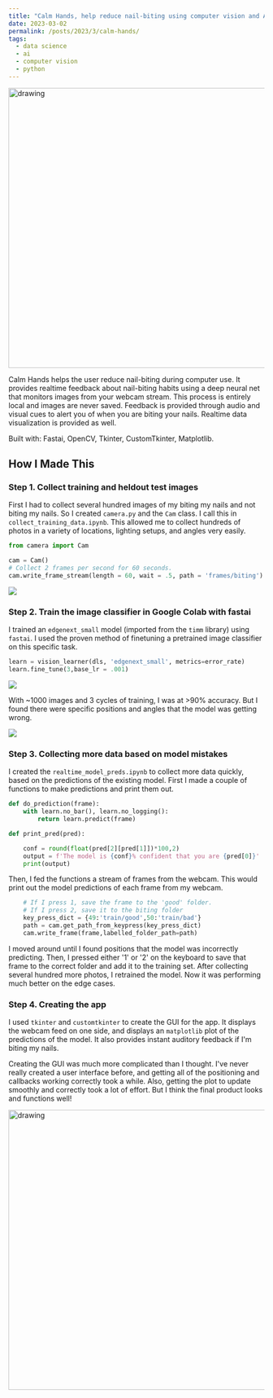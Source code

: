 ```yaml
---
title: "Calm Hands, help reduce nail-biting using computer vision and AI"
date: 2023-03-02
permalink: /posts/2023/3/calm-hands/
tags:
  - data science
  - ai
  - computer vision
  - python
---
```


<img src="williamthyer.github.io/images/calm-hands/app_demo.gif" alt="drawing" width="550"/>

Calm Hands helps the user reduce nail-biting during computer use. It provides realtime feedback about nail-biting habits using a deep neural net that monitors images from your webcam stream. This process is entirely local and images are never saved. Feedback is provided through audio and visual cues to alert you of when you are biting your nails. Realtime data visualization is provided as well.

Built with: Fastai, OpenCV, Tkinter, CustomTkinter, Matplotlib.

## How I Made This

### Step 1. Collect training and heldout test images

First I had to collect several hundred images of my biting my nails and not biting my nails. So I created `camera.py` and the `Cam` class. I call this in `collect_training_data.ipynb`. This allowed me to collect hundreds of photos in a variety of locations, lighting setups, and angles very easily.

```python
from camera import Cam

cam = Cam()
# Collect 2 frames per second for 60 seconds.
cam.write_frame_stream(length = 60, wait = .5, path = 'frames/biting')
```

![](https://williamthyer.github.io/images/calm-hands/biting.png)

### Step 2. Train the image classifier in Google Colab with fastai

I trained an `edgenext_small` model (imported from the `timm` library) using `fastai`. I used the proven method of finetuning a pretrained image classifier on this specific task.

```python
learn = vision_learner(dls, 'edgenext_small', metrics=error_rate)
learn.fine_tune(3,base_lr = .001)
```

![](https://williamthyer.github.io/images/calm-hands/model_training.png)

With ~1000 images and 3 cycles of training, I was at >90% accuracy. But I found there were specific positions and angles that the model was getting wrong.

![](https://williamthyer.github.io/images/calm-hands/mispreds.png)

### Step 3. Collecting more data based on model mistakes

I created the `realtime_model_preds.ipynb` to collect more data quickly, based on the predictions of the existing model. First I made a couple of functions to make predictions and print them out.

```python
def do_prediction(frame):
    with learn.no_bar(), learn.no_logging():
        return learn.predict(frame)

def print_pred(pred):

    conf = round(float(pred[2][pred[1]])*100,2)
    output = f'The model is {conf}% confident that you are {pred[0]}'
    print(output)
```

Then, I fed the functions a stream of frames from the webcam. This would print out the model predictions of each frame from my webcam.

```python
    # If I press 1, save the frame to the 'good' folder.
    # If I press 2, save it to the biting folder
    key_press_dict = {49:'train/good',50:'train/bad'}
    path = cam.get_path_from_keypress(key_press_dict)
    cam.write_frame(frame,labelled_folder_path=path)
```

I moved around until I found positions that the model was incorrectly predicting. Then, I pressed either '1' or '2' on the keyboard to save that frame to the correct folder and add it to the training set. After collecting several hundred more photos, I retrained the model. Now it was performing much better on the edge cases.

### Step 4. Creating the app

I used `tkinter` and `customtkinter` to create the GUI for the app. It displays the webcam feed on one side, and displays an `matplotlib` plot of the predictions of the model. It also provides instant auditory feedback if I'm biting my nails.

Creating the GUI was much more complicated than I thought. I've never really created a user interface before, and getting all of the positioning and callbacks working correctly took a while. Also, getting the plot to update smoothly and correctly took a lot of effort. But I think the final product looks and functions well!

<img src="williamthyer.github.io/images/calm-hands/app_demo.gif" alt="drawing" width="550"/>

